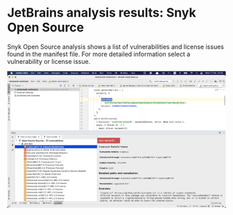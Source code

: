 # JetBrains analysis results: Snyk Open Source

Snyk Open Source analysis shows a list of vulnerabilities and license issues found in the manifest file. For more detailed information select a vulnerability or license issue.

![Display more information for a vulnerability or license issue](../../.gitbook/assets/results-os.png)

##
